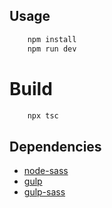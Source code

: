 ## Usage

```bash
    npm install 
    npm run dev
```

# Build 
``` bash
    npx tsc
```

## Dependencies

* [node-sass](https://github.com/sass/node-sass)
* [gulp](https://github.com/gulpjs/gulp)
* [gulp-sass](https://github.com/dlmanning/gulp-sass)
